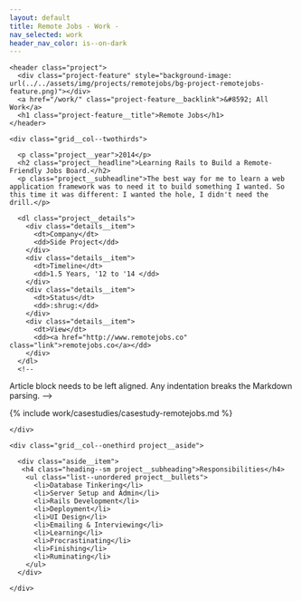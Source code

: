```yaml
---
layout: default
title: Remote Jobs - Work -
nav_selected: work
header_nav_color: is--on-dark
---
```


<div class="grid--maxwidth grid--outsidegutters">

  <div class="grid__row">

    <header class="project">
      <div class="project-feature" style="background-image: url(../../assets/img/projects/remotejobs/bg-project-remotejobs-feature.png)"></div>
      <a href="/work/" class="project-feature__backlink">&#8592; All Work</a>
      <h1 class="project-feature__title">Remote Jobs</h1>
    </header>
  
  </div>

</div>

<div class="grid--fullwidth project-content">

  <div class="grid--maxwidth grid--outsidegutters">
      
    <div class="grid__col--twothirds">

      <p class="project__year">2014</p>
      <h2 class="project__headline">Learning Rails to Build a Remote-Friendly Jobs Board.</h2>
      <p class="project__subheadline">The best way for me to learn a web application framework was to need it to build something I wanted. So this time it was different: I wanted the hole, I didn't need the drill.</p>

      <dl class="project__details">
        <div class="details__item">
          <dt>Company</dt>
          <dd>Side Project</dd>
        </div>
        <div class="details__item">
          <dt>Timeline</dt>
          <dd>1.5 Years, '12 to '14 </dd>
        </div>
        <div class="details__item">
          <dt>Status</dt>
          <dd>:shrug:</dd>
        </div>
        <div class="details__item">
          <dt>View</dt>
          <dd><a href="http://www.remotejobs.co" class="link">remotejobs.co</a></dd>
        </div>
      </dl>    
      <!-- 
  Article block needs to be left aligned. Any indentation breaks the Markdown parsing.
 -->
<article class="project__casestudy" markdown="1">

{% include work/casestudies/casestudy-remotejobs.md %}

</article>         

    </div>

    <div class="grid__col--onethird project__aside">
      
      <div class="aside__item">
       <h4 class="heading--sm project__subheading">Responsibilities</h4>
        <ul class="list--unordered project__bullets">
          <li>Database Tinkering</li>
          <li>Server Setup and Admin</li>
          <li>Rails Development</li>
          <li>Deployment</li>
          <li>UI Design</li>
          <li>Emailing & Interviewing</li>
          <li>Learning</li>
          <li>Procrastinating</li>
          <li>Finishing</li>
          <li>Ruminating</li>
        </ul>
      </div>

    </div>

  </div>

</div>